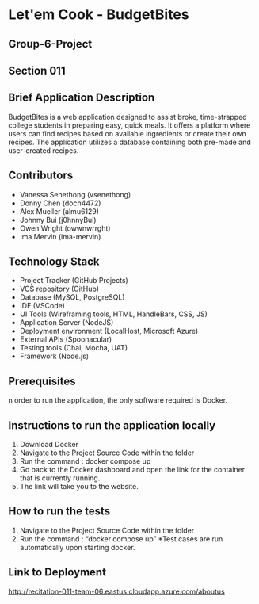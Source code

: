 # Let'em Cook - BudgetBites
## Group-6-Project
## Section 011

## Brief Application Description
BudgetBites is a web application designed to assist broke, time-strapped college students in preparing easy, quick meals. It offers a platform where users can find recipes based on available ingredients or create their own recipes. The application utilizes a database containing both pre-made and user-created recipes.

## Contributors
- Vanessa Senethong (vsenethong)
- Donny Chen (doch4472)
- Alex Mueller (almu6129)
- Johnny Bui (j0hnnyBui)
- Owen Wright (owwnwrrght)
- Ima Mervin (ima-mervin)

## Technology Stack

- Project Tracker (GitHub Projects)
- VCS repository (GitHub)
- Database (MySQL, PostgreSQL)
- IDE (VSCode)
- UI Tools (Wireframing tools, HTML, HandleBars, CSS, JS)
- Application Server (NodeJS)
- Deployment environment (LocalHost, Microsoft Azure)
- External APIs (Spoonacular)
- Testing tools (Chai, Mocha, UAT)
- Framework (Node.js)


## Prerequisites

n order to run the application, the only software required is Docker.

## Instructions to run the application locally

1. Download Docker
2. Navigate to the Project Source Code within the folder
3. Run the command : docker compose up 
4. Go back to the Docker dashboard and open the link for the container that is currently running.
5. The link will take you to the website.


## How to run the tests

1. Navigate to the Project Source Code within the folder
2. Run the command : “docker compose up”
    *Test cases are run automatically upon starting docker.


## Link to Deployment

http://recitation-011-team-06.eastus.cloudapp.azure.com/aboutus



